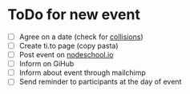 # ToDo for new event

- [ ] Agree on a date (check for [collisions](https://hacken.in/berlin))
- [ ] Create ti.to page (copy pasta)
- [ ] Post event on [nodeschool.io](https://docs.google.com/forms/d/1vYW-Yw82kt_q7WDgBY6gQqFrg3zuD2rDPXEG-cbq7e4/viewform)
- [ ] Inform on GiHub
- [ ] Inform about event through mailchimp
- [ ] Send reminder to participants at the day of event